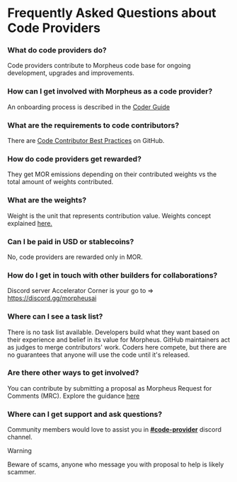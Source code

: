# Frequently Asked Questions about Code Providers

### What do code providers do?  
Code providers contribute to Morpheus code base for ongoing development, upgrades and improvements.

### How can I get involved with Morpheus as a code provider?  
An onboarding process is described in the [Coder Guide](https://github.com/MorpheusAIs/Docs/blob/main/!KEYDOCS%20README%20FIRST!/Code%20Providers/Coder%20Guide.md)

### What are the requirements to code contributors?  
There are [Code Contributor Best Practices](https://github.com/MorpheusAIs/Docs/blob/main/!KEYDOCS%20README%20FIRST!/Code%20Providers/Code%20Contributor%20Best%20Practices.md) on GitHub.

### How do code providers get rewarded?  
They get MOR emissions depending on their contributed weights vs the total amount of weights contributed.

### What are the weights?  
Weight is the unit that represents contribution value. Weights concept explained [here.](https://github.com/MorpheusAIs/Docs/blob/main/!KEYDOCS%20README%20FIRST!/Code%20Providers/Code%20Contributor%20Weights%20Guide.md)

### Can I be paid in USD or stablecoins?  
No, code providers are rewarded only in MOR.

### How do I get in touch with other builders for collaborations?  
Discord server Accelerator Corner is your go to ⁠=> https://discord.gg/morpheusai

### Where can I see a task list?  
There is no task list available. Developers build what they want based on their experience and belief in its value for Morpheus. GitHub maintainers act as judges to merge contributors' work. Coders here compete, but there are no guarantees that anyone will use the code until it's released.

### Are there other ways to get involved?  
You can contribute by submitting a proposal as Morpheus Request for Comments (MRC). Explore the guidance [here](https://github.com/MorpheusAIs/MRC/blob/main/MRC00.md)

### Where can I get support and ask questions?
Community members would love to assist you in [**#code-provider**](https://discord.com/channels/1151741790408429580/1167520984849469530) discord channel.

> [!WARNING]  
> Beware of scams, anyone who message you with proposal to help is likely scammer. 
